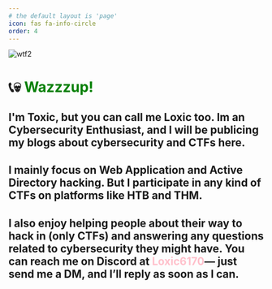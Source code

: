 ```yaml
---
# the default layout is 'page'
icon: fas fa-info-circle
order: 4
---
```


![wtf2](https://i.ibb.co/Ps9t8Ycs/Design-ohne-Titel.jpg)

# 📞💀 <span style="color: green;">Wazzzup!</span>

## I'm Toxic, but you can call me Loxic too. Im an Cybersecurity Enthusiast, and I will be publicing my blogs about cybersecurity and CTFs here.

## I mainly focus on Web Application and Active Directory hacking. But I participate in any kind of CTFs on platforms like HTB and THM.

## I also enjoy helping people about their way to hack in (only CTFs) and answering any questions related to cybersecurity they might have. You can reach me on Discord at **<span style="color: pink;">Loxic6170</span>**— just send me a DM, and I’ll reply as soon as I can.
